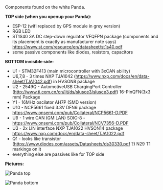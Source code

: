 Components found on the white Panda.

**TOP side (when you openup your Panda):**
- ESP-12 (wifi replaced by GPS module in grey version)
- RGB LED
- ST1S40 3A DC step-down regulator VFQFPN package (components and its placement is exactly as manufacturer note says)
  https://www.st.com/resource/en/datasheet/st1s40.pdf
- some passive components like diodes, resistors, capacitors

**BOTTOM invisible side:**

- U1 - STM32F413 (main microcontroller with 3xCAN ability)
- U6,7,8 - 3 times NXP TJA1042 (https://www.nxp.com/docs/en/data-sheet/TJA1042.pdf) in HVSON8 package
- U2 - 2549Q - AutomotiveUSB ChargingPort Controller (http://www.ti.com.cn/cn/lit/ds/slusce3/slusce3.pdf)
  16-PinQFN(3x3 mm) Package
- Y1 - 16MHz oscilator AH7P (SMD version)
- U10 - NCP5661 fixed 3.3V DFN6 package https://www.onsemi.com/pub/Collateral/NCP5661-D.PDF
- U9 -  1 wire CAN (GM LAN) SOIC-8 - https://www.onsemi.com/pub/Collateral/NCV7356-D.PDF
- U3 - 2x LIN interface NXP TJA1022 HVSON14 package https://www.nxp.com/docs/en/data-sheet/TJA1022.pdf
- Q1 - looks like transistor (https://www.diodes.com/assets/Datasheets/ds30330.pdf ?) N29 T1 markings on it
- everything else are passives like for TOP side

**Pictures:**

![Panda top](https://raw.githubusercontent.com/martiinezz/panda/master/white-hw/panda-t.jpg)

![Panda bottom](https://raw.githubusercontent.com/martiinezz/panda/master/white-hw/panda-b.jpg)

